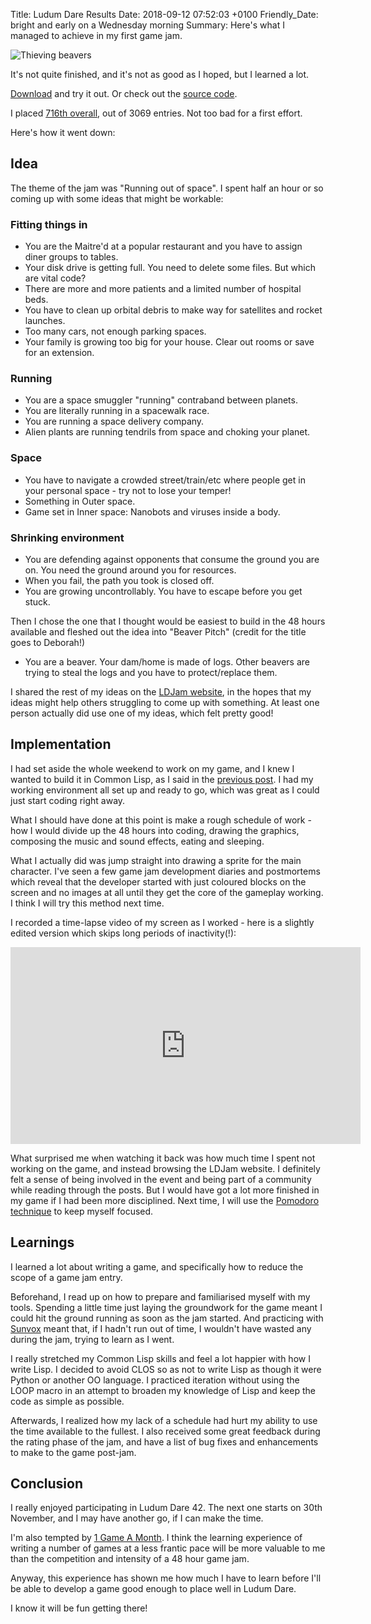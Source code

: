 Title: Ludum Dare Results
Date: 2018-09-12 07:52:03 +0100
Friendly_Date: bright and early on a Wednesday morning
Summary: Here's what I managed to achieve in my first game jam.

![Thieving beavers](/images/thieving-beavers.gif)

It's not quite finished, and it's not as good as I hoped, but I learned a lot.

[Download](https://github.com/andyhd/ld42/releases/latest) and try it out.
Or check out the [source code](https://github.com/andyhd/ld42).

I placed [716th overall](https://ldjam.com/events/ludum-dare/42/beaver-pitch), out of 3069 entries. Not too bad for a first effort.

Here's how it went down:


## Idea

The theme of the jam was "Running out of space". I spent half an hour or so
coming up with some ideas that might be workable:

### Fitting things in

  * You are the Maitre'd at a popular restaurant and you have to assign diner
    groups to tables.
  * Your disk drive is getting full. You need to delete some files. But which
    are vital code?
  * There are more and more patients and a limited number of hospital beds.
  * You have to clean up orbital debris to make way for satellites and rocket
    launches.
  * Too many cars, not enough parking spaces.
  * Your family is growing too big for your house. Clear out rooms or save for
    an extension.

### Running

  * You are a space smuggler "running" contraband between planets.
  * You are literally running in a spacewalk race.
  * You are running a space delivery company.
  * Alien plants are running tendrils from space and choking your planet.

### Space

  * You have to navigate a crowded street/train/etc where people get in your
    personal space - try not to lose your temper!
  * Something in Outer space.
  * Game set in Inner space: Nanobots and viruses inside a body.

### Shrinking environment
  * You are defending against opponents that consume the ground you are on. You
    need the ground around you for resources.
  * When you fail, the path you took is closed off.
  * You are growing uncontrollably. You have to escape before you get stuck.

Then I chose the one that I thought would be easiest to build in the 48 hours
available and fleshed out the idea into "Beaver Pitch" (credit for the title
goes to Deborah!)

* You are a beaver. Your dam/home is made of logs. Other beavers are trying to
  steal the logs and you have to protect/replace them.

I shared the rest of my ideas on the [LDJam website](https://ldjam.com), in the
hopes that my ideas might help others struggling to come up with something. At
least one person actually did use one of my ideas, which felt pretty good!


## Implementation

I had set aside the whole weekend to work on my game, and I knew I wanted to
build it in Common Lisp, as I said in the
[previous post](/2018/08/02/ludum-dare). I had my working environment all set up
and ready to go, which was great as I could just start coding right away.

What I should have done at this point is make a rough schedule of work - how I
would divide up the 48 hours into coding, drawing the graphics, composing the
music and sound effects, eating and sleeping.

What I actually did was jump straight into drawing a sprite for the main
character. I've seen a few game jam development diaries and postmortems which
reveal that the developer started with just coloured blocks on the screen and no
images at all until they get the core of the gameplay working. I think I will
try this method next time.

I recorded a time-lapse video of my screen as I worked - here is a slightly
edited version which skips long periods of inactivity(!):

<iframe width="560" height="315" src="https://www.youtube.com/embed/A5lTF7UjUAg?rel=0" frameborder="0" allow="encrypted-media" allowfullscreen></iframe>

What surprised me when watching it back was how much time I spent not working on
the game, and instead browsing the LDJam website. I definitely felt a sense of
being involved in the event and being part of a community while reading through
the posts. But I would have got a lot more finished in my game if I had been
more disciplined. Next time, I will use the
[Pomodoro technique](https://francescocirillo.com/pages/pomodoro-technique) to
keep myself focused.


## Learnings

I learned a lot about writing a game, and specifically how to reduce the scope
of a game jam entry.

Beforehand, I read up on how to prepare and familiarised myself with my tools.
Spending a little time just laying the groundwork for the game meant I could hit
the ground running as soon as the jam started. And practicing with
[Sunvox](http://www.warmplace.ru/soft/sunvox/) meant that, if I hadn't run out
of time, I wouldn't have wasted any during the jam, trying to learn as I went.

I really stretched my Common Lisp skills and feel a lot happier with how I
write Lisp. I decided to avoid CLOS so as not to write Lisp as though it were
Python or another OO language. I practiced iteration without using the LOOP
macro in an attempt to broaden my knowledge of Lisp and keep the code as simple
as possible.

Afterwards, I realized how my lack of a schedule had hurt my ability to use the
time available to the fullest. I also received some great feedback during the
rating phase of the jam, and have a list of bug fixes and enhancements to make
to the game post-jam.


## Conclusion

I really enjoyed participating in Ludum Dare 42. The next one starts on 30th
November, and I may have another go, if I can make the time.

I'm also tempted by [1 Game A Month](http://www.onegameamonth.com/). I
think the learning experience of writing a number of games at a less frantic
pace will be more valuable to me than the competition and intensity of a 48 hour
game jam.

Anyway, this experience has shown me how much I have to learn before I'll be
able to develop a game good enough to place well in Ludum Dare.

I know it will be fun getting there!
